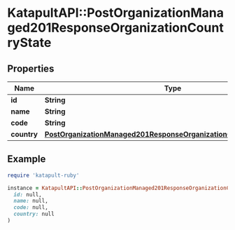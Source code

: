 # KatapultAPI::PostOrganizationManaged201ResponseOrganizationCountryState

## Properties

| Name | Type | Description | Notes |
| ---- | ---- | ----------- | ----- |
| **id** | **String** |  | [optional] |
| **name** | **String** |  | [optional] |
| **code** | **String** |  | [optional] |
| **country** | [**PostOrganizationManaged201ResponseOrganizationCountryStateCountry**](PostOrganizationManaged201ResponseOrganizationCountryStateCountry.md) |  | [optional] |

## Example

```ruby
require 'katapult-ruby'

instance = KatapultAPI::PostOrganizationManaged201ResponseOrganizationCountryState.new(
  id: null,
  name: null,
  code: null,
  country: null
)
```

